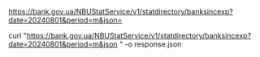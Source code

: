 https://bank.gov.ua/NBUStatService/v1/statdirectory/banksincexp?date=20240801&period=m&json=



curl "https://bank.gov.ua/NBUStatService/v1/statdirectory/banksincexp?date=20240801&period=m&json
" -o response.json
